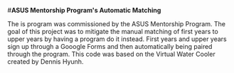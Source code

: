 #**ASUS Mentorship Program's Automatic Matching**

The is program was commissioned by the ASUS Mentorship Program. The goal of this project was to mitigate the manual matching of first years to upper years by having a program do it instead. First years and upper years sign up through a Gooogle Forms and then automatically being paired through the program. This code was based on the Virtual Water Cooler created by Dennis Hyunh.
